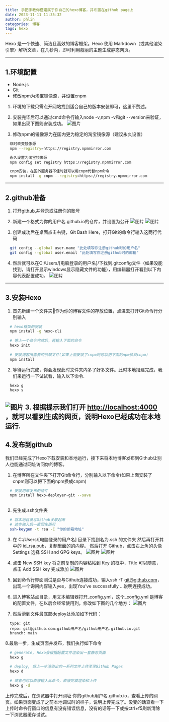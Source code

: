 ```yaml
---
title: 手把手教你搭建属于你自己的hexo博客，并布置在github page上
date: 2023-11-11 11:35:32
author: phlin
categories: 博客
tags: hexo
---
```

Hexo 是一个快速、简洁且高效的博客框架。Hexo 使用 Markdown（或其他渲染引擎）解析文章，在几秒内，即可利用靓丽的主题生成静态网页。

---
## 1.环境配置

* Node.js
* Git
* 修改npm为淘宝镜像源，并设置cnpm

1. 环境的下载只需点开网站找到适合自己的版本安装即可，这里不赘述。
   
2. 安装完毕后可以通过cmd命令行输入node -v,npm -v和git --version来验证，如果出现下图则安装成功。
  ![图片](https://qiuniu.phlin.cn/bucket/1.png)
3. 修改npm的镜像源为在国内更为稳定的淘宝镜像源（建议永久设置）
```sh
  临时改变镜像源 
  npm --registry=https://registry.npmmirror.com

  永久设置为淘宝镜像源
  npm config set registry https://registry.npmmirror.com

  cnpm安装，在国外服务器不佳时就可以用cnpm代替npm命令
  npm install -g cnpm --registry=https://registry.npmmirror.com
```
---
## 2.github准备
1. 打开[github](https://github.com/),并登录或注册你的账号

2. 新建一个格式为你的用户名.github.io的仓库，并设置为公开
 ![图片](https://qiuniu.phlin.cn/bucket/2.png)
 ![图片](https://qiuniu.phlin.cn/bucket/3.png)

3. 创建成功后在桌面点击右键，Git Bash Here，打开Git的命令行输入这两行代码
```sh
  git config --global user.name "此处填写你注册github时的用户名"
  git config --global user.email "此处填写你注册github时的邮箱"
```

4. 然后就可以在C:/Users/[电脑登录的用户名]/下找到.gitconfig文件（如果没能找到，请打开显示windows显示隐藏文件的功能），用编辑器打开看到以下内容代表配置成功。
![图片](https://qiuniu.phlin.cn/bucket/5.png)
---

## 3.安装Hexo
1. 首先新建一个文件夹👀作为你的博客文件的存放位置，点进去打开Git命令行分别输入
```sh
  # hexo框架的安装
  npm install -g hexo-cli
  
  # 等上一个命令完成后，再输入下面的命令
  hexo init
    
  # 安装博客所需要的依赖文件(如果上面安装了cnpm则可以把下面的npm换成cnpm)
  npm install
```
2. 等待运行完成，你会发现此时文件夹内多了好多文件。此时本地搭建完成，我们来运行一下试试看，输入以下命令.
```sh
  hexo g           
  hexo s                                          
```
![图片](https://qiuniu.phlin.cn/bucket/4.png)
3. 根据提示我们打开 [http://localhost:4000](http://localhost:4000) ，就可以看到生成的网页，说明Hexo已经成功在本地运行.
---
## 4.发布到github
我们已经完成了Hexo下载安装和本地运行，接下来将本地博客发布到Github让别人也能通过网址访问你的博客。
1. 在博客所在文件夹下打开Git命令行，分别输入以下命令(如果上面安装了cnpm则可以把下面的npm换成cnpm)
```sh
  # 安装用来发布的插件
  npm install hexo-deployer-git --save
 
```

2. 先生成.ssh文件夹
```sh
  # 将本地目录与Github关联起来
  # 这步输入后一直回车即可
  ssh-keygen -t rsa -C "你的邮箱地址"
```
3. 在 C:/Users/[电脑登录的用户名] 目录下找到名为.ssh 的文件夹
然后再打开其中的 id_rsa.pub，复制里面的的内容。 然后打开 Github，点击右上角的头像 Settings 选择 SSH and GPG keys。
![图片](https://qiuniu.phlin.cn/bucket/6.png)
![图片](https://qiuniu.phlin.cn/bucket/7.png)

4. 点击 New SSH key 将之前复制的内容粘帖到 Key 的框中，Title 可以随意，点击 Add SSH key 完成添加
![图片](https://qiuniu.phlin.cn/bucket/8.png)

5. 回到命令行界面测试是否与Github连接成功，输入ssh -T git@github.com，出现一个询问内容输入yes，出现You’ve successfully …说明连接成功。

6. 进入博客站点目录，用文本编辑器打开_config.yml，这个_config.yml 是博客的配置文件，在以后会经常使用到，修改如下图的几个地方：
![图片](https://qiuniu.phlin.cn/bucket/9.png)

7. 然后滑到文件最底部deploy处添加如下代码：
```vim
  type: git
  repo: git@github.com:github用户名/github用户名.github.io.git          
  branch: main
```

8.最后一步，生成页面并发布，我们执行如下命令
```sh
  # generate, Hexo会根据配置文件渲染出一套静态页面
  hexo g
 ​
  # deploy, 将上一步渲染出的一系列文件上传至至Github Pages
  hexo d
 ​
  # 或者也可以直接输入此命令，直接完成渲染和上传
  hexo g -d
```
上传完成后，在浏览器中打开网址 你的github用户名.github.io，查看上传的网页。如果页面变成了之前本地调试时的样子，说明上传完成了。没变的话查看一下上传时命令行窗口的信息有没有错误信息，没有的话等一下或按ctrl+f5刷新清除一下浏览器缓存试试。